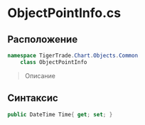 
# ObjectPointInfo.cs
## Расположение
```csharp
namespace TigerTrade.Chart.Objects.Common  
    class ObjectPointInfo
```

> Описание

## Синтаксис
```csharp
public DateTime Time{ get; set; }
```
